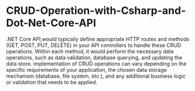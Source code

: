 # CRUD-Operation-with-Csharp-and-Dot-Net-Core-API
 .NET Core API,would typically define appropriate HTTP routes and methods (GET, POST, PUT, DELETE) in your API controllers to handle these CRUD operations. Within each method, it would perform the necessary data operations, such as data validation, database querying, and updating the data store.
implementation of CRUD operations can vary depending on the specific requirements of your application, the chosen data storage mechanism (database, file system, etc.), and any additional business logic or validation that needs to be applied.
